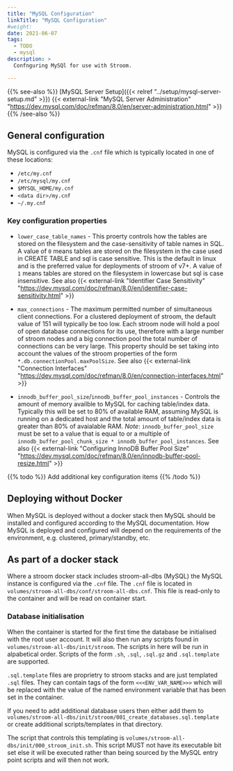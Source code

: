 ```yaml
---
title: "MySQL Configuration"
linkTitle: "MySQL Configuration"
#weight:
date: 2021-06-07
tags:
  - TODO
  - mysql
description: >
  Confnguring MySQl for use with Stroom.

---
```


{{% see-also %}}
[MySQL Server Setup]({{< relref "../setup/mysql-server-setup.md" >}})
{{< external-link "MySQL Server Administration" "https://dev.mysql.com/doc/refman/8.0/en/server-administration.html" >}}
{{% /see-also %}}

## General configuration

MySQL is configured via the `.cnf` file which is typically located in one of these locations:

* `/etc/my.cnf`
* `/etc/mysql/my.cnf`
* `$MYSQL_HOME/my.cnf`
* `<data dir>/my.cnf`
* `~/.my.cnf`

### Key configuration properties

* `lower_case_table_names` - This proerty controls how the tables are stored on the filesystem and the case-sensitivity of table names in SQL.
  A value of `0` means tables are stored on the filesystem in the case used in CREATE TABLE and sql is case sensitive.
  This is the default in linux and is the preferred value for deployments of stroom of v7+.
  A value of `1` means tables are stored on the filesystem in lowercase but sql is case insensitive.
  See also {{< external-link "Identifier Case Sensitivity" "https://dev.mysql.com/doc/refman/8.0/en/identifier-case-sensitivity.html" >}} 

* `max_connections` - The maximum permitted number of simultaneous client connections.
  For a clustered deployment of stroom, the default value of 151 will typically be too low.
  Each stroom node will hold a pool of open database connections for its use, therefore with a large number of stroom nodes and a big connection pool the total number of connections can be very large.
  This property should be set taking into account the values of the stroom properties of the form `*.db.connectionPool.maxPoolSize`.
  See also {{< external-link "Connection Interfaces" "https://dev.mysql.com/doc/refman/8.0/en/connection-interfaces.html" >}} 

* `innodb_buffer_pool_size`/`innodb_buffer_pool_instances` - Controls the amount of memory availble to MySQL for caching table/index data.
  Typically this will be set to 80% of available RAM, assuming MySQL is running on a dedicated host and the total amount of table/index data is greater than 80% of avaialable RAM.
  _Note_: `innodb_buffer_pool_size` must be set to a value that is equal to or a multiple of `innodb_buffer_pool_chunk_size * innodb_buffer_pool_instances`.
  See also {{< external-link "Configuring InnoDB Buffer Pool Size" "https://dev.mysql.com/doc/refman/8.0/en/innodb-buffer-pool-resize.html" >}} 

{{% todo %}}
Add additional key configuration items
{{% /todo %}}


## Deploying without Docker

When MySQL is deployed without a docker stack then MySQL should be installed and configured according to the MySQL documentation.
How MySQL is deployed and configured will depend on the requirements of the environment, e.g. clustered, primary/standby, etc.


## As part of a docker stack

Where a stroom docker stack includes stroom-all-dbs (MySQL) the MySQL instance is configured via the `.cnf` file.
The `.cnf` file is located in `volumes/stroom-all-dbs/conf/stroom-all-dbs.cnf`.
This file is read-only to the container and will be read on container start.

### Database initialisation

When the container is started for the first time the database be initialised with the root user account.
It will also then run any scripts found in `volumes/stroom-all-dbs/init/stroom`.
The scripts in here will be run in alpabetical order.
Scripts of the form `.sh`, `.sql`, `.sql.gz` and `.sql.template` are supported.

`.sql.template` files are proprietry to stroom stacks and are just templated `.sql` files.
They can contain tags of the form `<<<ENV_VAR_NAME>>>` which will be replaced with the value of the named environment variable that has been set in the container.

If you need to add additional database users then either add them to `volumes/stroom-all-dbs/init/stroom/001_create_databases.sql.template` or create additional scripts/templates in that directory.

The script that controls this templating is `volumes/stroom-all-dbs/init/000_stroom_init.sh`.
This script MUST not have its executable bit set else it will be executed rather than being sourced by the MySQL entry point scripts and will then not work.


